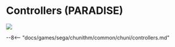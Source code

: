 # Controllers (PARADISE)
<img class="header-logo" src="/img/sega/chunithm/paradise/logo.webp">

--8<-- "docs/games/sega/chunithm/common/chuni/controllers.md"
